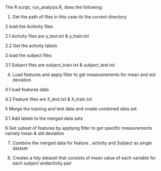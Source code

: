 The R script, run_analysis.R, does the following:

1.	Get the path of files in this case its the current directory

2 	load the Acitivity files

2.1 	Activity files are y_test.txt & y_train.txt

2.2 	Get the activity labels

3	load the subject files

3.1	Subject files are subject_train.txt & subject_test.txt

4.	Load features and apply filter to get measusrements for mean and std deviation

4.1	load features data

4.2	Feature files are X_test.txt & X_train.txt 

5	Merge the training and test data and create combined data set

5.1	Add labels to the merged data sets

6	Get subset of features by applying filter to get specific measurements namely mean & std deviation

7.	Combine the merged  data for feature , activity and Subject as single dataset

8.	Creates a tidy dataset that consists of mean value of each variable for each subject andactivity pair
